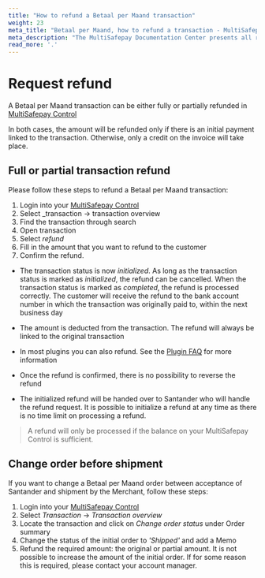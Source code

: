 ```yaml
---
title: "How to refund a Betaal per Maand transaction"
weight: 23
meta_title: "Betaal per Maand, how to refund a transaction - MultiSafepay Docs"
meta_description: "The MultiSafepay Documentation Center presents all relevant information about our Plugins and API. You can also find support pages for payment methods, tools and general questions as well as the contact details of our Support and Integration Teams."
read_more: '.'
---
```

# Request refund
A Betaal per Maand transaction can be either fully or partially refunded in [MultiSafepay Control](https://merchant.multisafepay.com) 

In both cases, the amount will be refunded only if there is an initial payment linked to the transaction. Otherwise, only a credit on the invoice will take place.

## Full or partial transaction refund
Please follow these steps to refund a Betaal per Maand transaction:

1. Login into your [MultiSafepay Control](https://merchant.multisafepay.com)
2. Select _transaction -> transaction overview
3. Find the transaction through search
4. Open transaction
5. Select _refund_
6. Fill in the amount that you want to refund to the customer
7. Confirm the refund.

* The transaction status is now _initialized_. As long as the transaction status is marked as _initialized_, the refund can be cancelled. When the transaction status is marked as _completed_, the refund is processed correctly. The customer will receive the refund to the bank account number in which the transaction was originally paid to, within the next business day

* The amount is deducted from the transaction. The refund will always be linked to the original transaction

* In most plugins you can also refund. See the [Plugin FAQ](/integrations/plugins) for more information

* Once the refund is confirmed, there is no possibility to reverse the refund

* The initialized refund will be handed over to Santander who will handle the refund request. It is possible to initialize a refund at any time as there is no time limit on processing a refund.

> A refund will only be processed if the balance on your MultiSafepay Control is sufficient.


## Change order before shipment
If you want to change a Betaal per Maand order between acceptance of Santander and shipment by the Merchant, follow these steps:

1. Login into your [MultiSafepay Control](https://merchant.multisafepay.com)
2. Select _Transaction_ -> _Transaction overview_
3. Locate the transaction and click on _Change order status_ under Order summary
4. Change the status of the initial order to _'Shipped'_ and add a Memo
5. Refund the required amount: the original or partial amount.
It is not possible to increase the amount of the initial order. If for some reason this is required, please contact your account manager.

